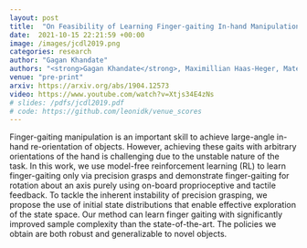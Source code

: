 ```yaml
---
layout: post
title:  "On Feasibility of Learning Finger-gaiting In-hand Manipulation using Intrinsic Sensing"
date:  2021-10-15 22:21:59 +00:00
image: /images/jcdl2019.png
categories: research
author: "Gagan Khandate"
authors: "<strong>Gagan Khandate</strong>, Maximillian Haas-Heger, Matei Ciocarlie"
venue: "pre-print"
arxiv: https://arxiv.org/abs/1904.12573
video: https://www.youtube.com/watch?v=Xtjs34E4zNs
# slides: /pdfs/jcdl2019.pdf
# code: https://github.com/leonidk/venue_scores
---
```

Finger-gaiting manipulation is an important skill to achieve large-angle in-hand re-orientation of objects. However, achieving these gaits with arbitrary orientations of the hand is challenging due to the unstable nature of the task. In this work, we use model-free reinforcement learning (RL) to learn finger-gaiting only via precision grasps and demonstrate finger-gaiting for rotation about an axis purely using on-board proprioceptive and tactile feedback. To tackle the inherent instability of precision grasping, we propose the use of initial state distributions that enable effective exploration of the state space. Our method can learn finger gaiting with significantly improved sample complexity than the state-of-the-art. The policies we obtain are both robust and generalizable to novel objects.